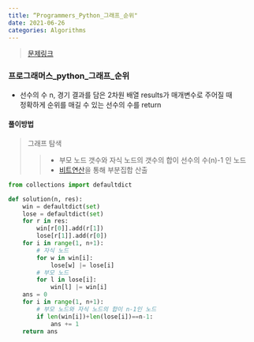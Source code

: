 ```yaml
---
title: “Programmers_Python_그래프_순위"
date: 2021-06-26
categories: Algorithms
---
```




> [문제링크](https://programmers.co.kr/learn/courses/30/parts/14393)


### 프로그래머스_python_그래프_순위

- 선수의 수 n, 경기 결과를 담은 2차원 배열 results가 매개변수로 주어질 때 <br>
  정확하게 순위를 매길 수 있는 선수의 수를 return
  
#### 풀이방법
> 그래프 탐색
>> - 부모 노드 갯수와 자식 노드의 갯수의 합이 선수의 수(n)-1 인 노드
>> - [비트연산](https://ko.wikipedia.org/wiki/비트_연산)을 통해 부분집합 산출


```python
from collections import defaultdict

def solution(n, res):
    win = defaultdict(set)
    lose = defaultdict(set)
    for r in res:
        win[r[0]].add(r[1])
        lose[r[1]].add(r[0])
    for i in range(1, n+1):
        # 자식 노드
        for w in win[i]:
            lose[w] |= lose[i]
        # 부모 노드
        for l in lose[i]:
            win[l] |= win[i]
    ans = 0
    for i in range(1, n+1):
        # 부모 노드와 자식 노드의 합이 n-1인 노드
        if len(win[i])+len(lose[i])==n-1:
            ans += 1
    return ans
```
